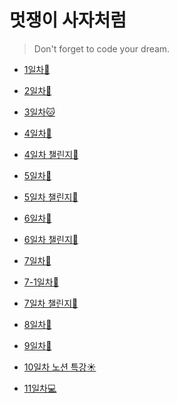 # 멋쟁이 사자처럼

> Don't forget to code your dream.

- [1일차🐤](https://github.com/chuhoon/LikeLion/tree/master/%EC%9D%B4%EB%A0%A5%EC%84%9C)

- [2일차🦉](https://github.com/chuhoon/LikeLion/tree/master/FE1)

- [3일차:cat:](https://github.com/chuhoon/LikeLion/tree/master/FE2)

- [4일차:santa:](https://github.com/chuhoon/LikeLion/tree/master/FE4)

- [4일차 챌린지:santa:](https://github.com/chuhoon/LikeLion/tree/master/FE4_challenge)

- [5일차:gift_heart:](https://github.com/chuhoon/LikeLion/tree/master/FE5)

- [5일차 챌린지:gift_heart:](https://github.com/chuhoon/LikeLion/tree/master/FE5_challenge)

- [6일차:dog:](https://github.com/chuhoon/LikeLion/tree/master/FE6)

- [6일차 챌린지:dog:](https://github.com/chuhoon/LikeLion/tree/master/FE6_challenge)

- [7일차:tiger:](https://github.com/chuhoon/LikeLion/tree/master/FE7)

- [7-1일차:tiger:](https://github.com/chuhoon/LikeLion/tree/master/FE7-1)

- [7일차 챌린지:tiger:](https://github.com/chuhoon/LikeLion/tree/master/FE7_challenge)

- [8일차:koala:](https://github.com/chuhoon/LikeLion/tree/master/FE8)

- [9일차:rabbit2:](https://github.com/chuhoon/LikeLion/tree/master/FE9)

- [10일차 노션 특강:sunny:]()

- [11일차:computer:](https://github.com/chuhoon/LikeLion/tree/master/FE11)

